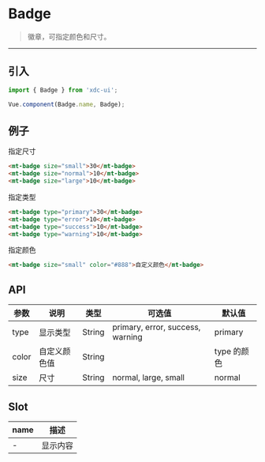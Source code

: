 # Badge

> 徽章，可指定颜色和尺寸。

-----------

## 引入

```javascript
import { Badge } from 'xdc-ui';

Vue.component(Badge.name, Badge);
```

## 例子

指定尺寸
```html
<mt-badge size="small">30</mt-badge>
<mt-badge size="normal">10</mt-badge>
<mt-badge size="large">10</mt-badge>
```

指定类型
```html
<mt-badge type="primary">30</mt-badge>
<mt-badge type="error">10</mt-badge>
<mt-badge type="success">10</mt-badge>
<mt-badge type="warning">10</mt-badge>
```

指定颜色
```html
<mt-badge size="small" color="#888">自定义颜色</mt-badge>
```

## API
| 参数 | 说明 | 类型 | 可选值 | 默认值 |
|------|-------|---------|-------|--------|
| type | 显示类型 | String | primary, error, success, warning | primary|
| color | 自定义颜色值| String | | type 的颜色 |
| size | 尺寸 | String | normal, large, small | normal |
## Slot
| name | 描述 |
|------|--------|
| - | 显示内容 |